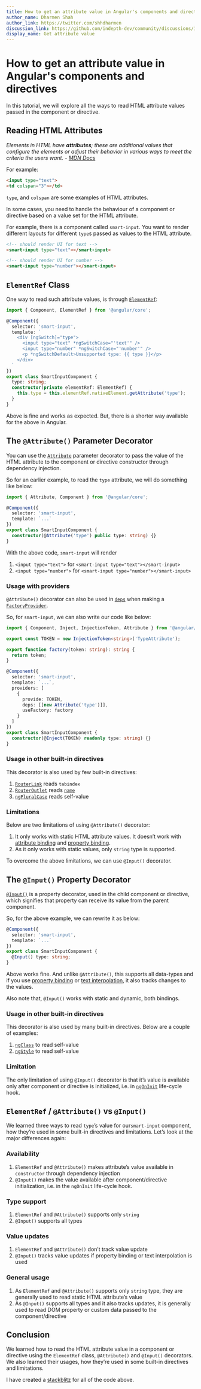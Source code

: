 ```yaml
---
title: How to get an attribute value in Angular's components and directives - Angular Tutorials | indepth.dev
author_name: Dharmen Shah
author_link: https://twitter.com/shhdharmen
discussion_link: https://github.com/indepth-dev/community/discussions/151
display_name: Get attribute value
---
```


# How to get an attribute value in Angular's components and directives

In this tutorial, we will explore all the ways to read HTML attribute values passed in the component or directive.

## Reading HTML Attributes

_Elements in HTML have **attributes**; these are additional values that configure the elements or adjust their behavior in various ways to meet the criteria the users want. - [MDN Docs](https://developer.mozilla.org/en-US/docs/Web/HTML/Attributes)_

For example:

```html
<input type="text">
<td colspan="3"></td>
```

`type`, and `colspan` are some examples of HTML attributes.

In some cases, you need to handle the behaviour of a component or directive based on a value set for the HTML attribute.

For example, there is a component called `smart-input`. You want to render different layouts for different `type`s passed as values to the HTML attribute.

```html
<!-- should render UI for text -->
<smart-input type="text"></smart-input>

<!-- should render UI for number -->
<smart-input type="number"></smart-input>
```

## `ElementRef` Class

One way to read such attribute values, is through [`ElementRef`](https://angular.io/api/core/ElementRef):

```typescript
import { Component, ElementRef } from '@angular/core';

@Component({
  selector: 'smart-input',
  template: `
    <div [ngSwitch]="type">
      <input type="text" *ngSwitchCase="'text'" />
      <input type="number" *ngSwitchCase="'number'" />
      <p *ngSwitchDefault>Unsupported type: {{ type }}</p>
    </div>
  `
})
export class SmartInputComponent {
  type: string;
  constructor(private elementRef: ElementRef) {
    this.type = this.elementRef.nativeElement.getAttribute('type');
  }
}
```

Above is fine and works as expected. But, there is a shorter way available for the above in Angular.

## The `@Attribute()` Parameter Decorator

You can use the [`Attribute`](https://angular.io/api/core/Attribute) parameter decorator to pass the value of the HTML attribute to the component or directive constructor through dependency injection.

So for an earlier example, to read the `type` attribute, we will do something like below:

```typescript
import { Attribute, Component } from '@angular/core';

@Component({
  selector: 'smart-input',
  template: `...`
})
export class SmartInputComponent {
  constructor(@Attribute('type') public type: string) {}
}
```

With the above code, `smart-input` will render

1. `<input type="text">` for `<smart-input type="text"></smart-input>`
2. `<input type="number">` for `<smart-input type="number"></smart-input>`

### Usage with providers

`@Attribute()` decorator can also be used in [`deps`](https://angular.io/api/core/FactorySansProvider#deps) when making a [`FactoryProvider`](https://angular.io/api/core/FactoryProvider).

So, for `smart-input`, we can also write our code like below:

```typescript
import { Component, Inject, InjectionToken, Attribute } from '@angular/core';

export const TOKEN = new InjectionToken<string>('TypeAttribute');

export function factory(token: string): string {
  return token;
}

@Component({
  selector: 'smart-input',
  template: `...`,
  providers: [
    {
      provide: TOKEN,
      deps: [[new Attribute('type')]],
      useFactory: factory
    }
  ]
})
export class SmartInputComponent {
  constructor(@Inject(TOKEN) readonly type: string) {}
}
```

### Usage in other built-in directives

This decorator is also used by few built-in directives:

1. [`RouterLink`](https://angular.io/api/router/RouterLink) reads `tabindex`
2. [`RouterOutlet`](https://angular.io/api/router/RouterOutlet) reads [`name`](https://angular.io/api/router/RouterOutlet#description)
3. [`ngPluralCase`](https://angular.io/api/common/NgPluralCase) reads self-value

### Limitations

Below are two limitations of using `@Attribute()` decorator:

1. It only works with static HTML attribute values. It doesn’t work with [attribute binding](https://angular.io/guide/attribute-binding#binding-to-an-attribute) and [property binding](https://angular.io/guide/property-binding).
2. As it only works with static values, only `string` type is supported.

To overcome the above limitations, we can use `@Input()` decorator.

## The `@Input()` Property Decorator

[`@Input()`](https://angular.io/api/core/Input) is a property decorator, used in the child component or directive, which signifies that property can receive its value from the parent component.

So, for the above example, we can rewrite it as below:

```typescript
@Component({
  selector: 'smart-input',
  template: `...`
})
export class SmartInputComponent {
  @Input() type: string;
}
```

Above works fine. And unlike `@Attribute()`, this supports all data-types and if you use [property binding](https://angular.io/guide/property-binding) or [text interpolation](https://angular.io/guide/interpolation#text-interpolation), it also tracks changes to the values.

Also note that, `@Input()` works with static and dynamic, both bindings.

### Usage in other built-in directives

This decorator is also used by many built-in directives. Below are a couple of examples:

1. [`ngClass`](https://angular.io/api/common/NgClass) to read self-value
2. [`ngStyle`](https://angular.io/api/common/NgStyle) to read self-value

### Limitation

The only limitation of using `@Input()` decorator is that it’s value is available only after component or directive is initialized, i.e. in [`ngOnInit`](https://angular.io/guide/lifecycle-hooks#oninit) life-cycle hook.

## `ElementRef` / `@Attribute()` vs `@Input()`

We learned three ways to read `type`’s value for our`smart-input` component, how they’re used in some built-in directives and limitations. Let’s look at the major differences again:

### Availability

1. `ElementRef` and `@Attribute()` makes attribute’s value available in `constructor` through dependency injection
2. `@Input()` makes the value available after component/directive initialization, i.e. in the `ngOnInit` life-cycle hook.

### Type support

1. `ElementRef` and `@Attribute()` supports only `string`
2. `@Input()` supports all types

### Value updates

1. `ElementRef` and `@Attribute()` don’t track value update
2. `@Input()` tracks value updates if property binding or text interpolation is used

### General usage

1. As `ElementRef` and `@Attribute()` supports only `string` type, they are generally used to read static HTML attribute’s value
2. As `@Input()` supports all types and it also tracks updates, it is generally used to read DOM property or custom data passed to the component/directive

## Conclusion

We learned how to read the HTML attribute value in a component or directive using the  `ElementRef` class, `@Attribute()` and `@Input()` decorators. We also learned their usages, how they’re used in some built-in directives and limitations.

I have created a [stackblitz](https://stackblitz.com/edit/angular-ivy-8cyazj?file=src/app/app.component.ts) for all of the code above.
